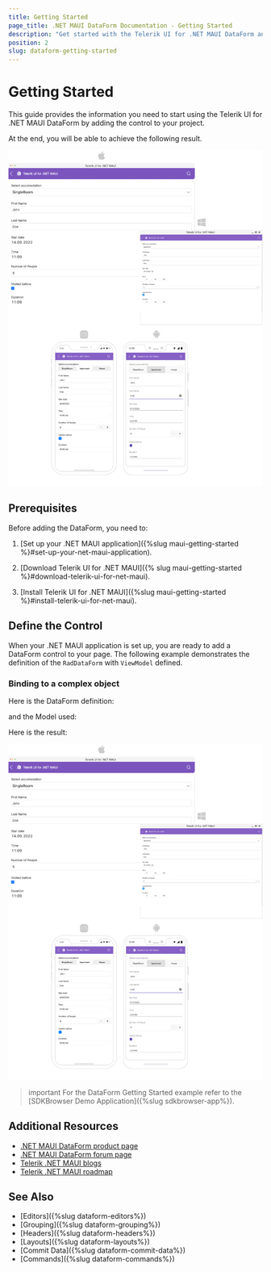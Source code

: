```yaml
---
title: Getting Started
page_title: .NET MAUI DataForm Documentation - Getting Started
description: "Get started with the Telerik UI for .NET MAUI DataForm and add the control to your .NET MAUI project."
position: 2
slug: dataform-getting-started
---
```


# Getting Started

This guide provides the information you need to start using the Telerik UI for .NET MAUI DataForm by adding the control to your project.

At the end, you will be able to achieve the following result.

![DataForm Getting Started](images/dataform-getting-started.png)

## Prerequisites

Before adding the DataForm, you need to:

1. [Set up your .NET MAUI application]({%slug maui-getting-started %}#set-up-your-net-maui-application).

1. [Download Telerik UI for .NET MAUI]({% slug maui-getting-started %}#download-telerik-ui-for-net-maui).

1. [Install Telerik UI for .NET MAUI]({%slug maui-getting-started %}#install-telerik-ui-for-net-maui).

## Define the Control

When your .NET MAUI application is set up, you are ready to add a DataForm control to your page. The following example demonstrates the definition of the `RadDataForm` with `ViewModel` defined.

### Binding to a complex object

Here is the DataForm definition:

<snippet id='dataform-gettingstarted-xaml'/>
<snippet id='dataform-gettingstarted-csharp'/>

and the Model used:

<snippet id='dataform-gettingstarted-model'/>

Here is the result:

![DataForm Getting Started](images/dataform-getting-started.png)

>important For the DataForm Getting Started example refer to the [SDKBrowser Demo Application]({%slug sdkbrowser-app%}).

## Additional Resources

- [.NET MAUI DataForm product page](https://www.telerik.com/maui-ui/dataform)
- [.NET MAUI DataForm forum page](https://www.telerik.com/forums/maui?tagId=1853)
- [Telerik .NET MAUI blogs](https://www.telerik.com/blogs/mobile-net-maui)
- [Telerik .NET MAUI roadmap](https://www.telerik.com/support/whats-new/maui-ui/roadmap)

## See Also

- [Editors]({%slug dataform-editors%})
- [Grouping]({%slug dataform-grouping%})
- [Headers]({%slug dataform-headers%})
- [Layouts]({%slug dataform-layouts%})
- [Commit Data]({%slug dataform-commit-data%})
- [Commands]({%slug dataform-commands%})

